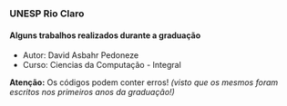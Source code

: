 ### UNESP Rio Claro
#### Alguns trabalhos realizados durante a graduação

- Autor: David Asbahr Pedoneze
- Curso: Ciencias da Computação - Integral



**Atenção:** Os códigos podem conter erros! *(visto que os mesmos foram escritos nos primeiros anos da graduação!)*
